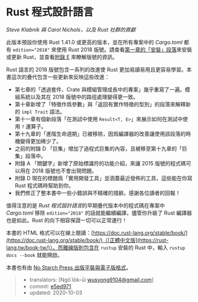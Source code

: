 # Rust 程式設計語言

*Steve Klabnik 與 Carol Nichols，以及 Rust 社群的貢獻*

此版本預設你使用 Rust 1.41.0 或更高的版本，並在所有專案中的 *Cargo.toml* 都有 `edition="2018"` 來使用 Rust 2018 版號。請查看[第一章的「安裝」段落][install]<!-- ignore -->來安裝或更新 Rust，並查看[附錄 E][editions]<!-- ignore --> 來瞭解版號的資訊。

Rust 語言的 2018 版號包含一系列的改進使 Rust 更加易讀易用且更容易學習。本書這次的疊代包含一些更新來反映這些改進：

- 第七章的「透過套件、Crate 與模組管理成長中的專案」幾乎重寫了一遍。模組系統以及其在 2018 版號中的路徑處理變得更一致。
- 第十章新增了「特徵作爲參數」與「返回有實作特徵的型別」的段落來解釋新的 `impl Trait` 語法。
- 第十一章有個新段落「在測試中使用 `Result<T, E>`」來展示如何在測試中使用 `?` 運算子。
- 第十九章的「進階生命週期」已被移除，因爲編譯器的改善讓使用該段落的時機變得更加稀少了。
- 之前的附錄 D 「巨集」增加了過程式巨集的內容，且被移至第十九章的「巨集」段落中。
- 附錄 A 「關鍵字」新增了原始標識符的功能介紹，來讓 2015 版號的程式碼可以用在 2018 版號也不會出現問題。
- 附錄 D 現在的標題爲「實用開發工具」並涵蓋最近發佈的工具，這些能在你寫 Rust 程式碼時幫助到你。
- 我們修正了整本書中一些小錯誤與不精確的措辭。感謝各位讀者的回報！

值得注意的是 *Rust 程式設計語言*的早期疊代版本中的程式碼在專案中 *Cargo.toml* 移除 `edition="2018"` 的話就能繼續編譯，儘管你升級了 Rust 編譯器也是如此。Rust 的向下相容保證一切可以正常運行！

本書的 HTML 格式可以在線上閱讀：[https://doc.rust-lang.org/stable/book/](https://doc.rust-lang.org/stable/book/)（[正體中文版](https://rust-lang.tw/book-tw/)）。而離線版則包含在 `rustup` 安裝的 Rust 中，輸入 `rustup docs --book` 就能開啟。

本書也有由 [No Starch Press 出版平裝與電子版格式][nsprust]。

[install]: ch01-01-installation.html
[editions]: appendix-05-editions.html
[nsprust]: https://nostarch.com/rust

> - translators: [Ngô͘ Io̍k-ūi <wusyong9104@gmail.com>]
> - commit: [e5ed971](https://github.com/rust-lang/book/blob/e5ed97128302d5fa45dbac0e64426bc7649a558c/src/title-page.md)
> - updated: 2020-10-03
